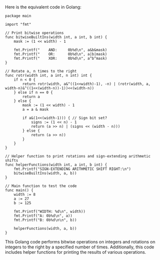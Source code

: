 Here is the equivalent code in Golang:

```Golang
package main

import "fmt"

// Print bitwise operations
func bitwiseBuiltIns(width int, a int, b int) {
    mask := (1 << width) - 1

    fmt.Printf("    AND:     0b%d\n", a&b&mask)
    fmt.Printf("    OR:      0b%d\n", a|b|mask)
    fmt.Printf("    XOR:     0b%d\n", a^b^mask)
}

// Rotate a, n times to the right
func rotr(width int, a int, n int) int {
    if n < 0 {
        return rotr(width, a&^((1<<width)-1), -n) | (rotr(width, a, width-n)&^((1<<(width-n))-1))<<(width-n))
    } else if n == 0 {
        return a
    } else {
        mask := (1 << width) - 1
        a = a & mask

        if a&(1<<(width-1))) { // Sign bit set?
            signs := (1 << n) - 1
            return (a >> n) | (signs << (width - n)))
        } else {
            return (a >> n))
        }
    }
}

// Helper function to print rotations and sign-extending arithmetic shifts
func helperFunctions(width int, a int, b int) {
    fmt.Printf("SIGN-EXTENDING ARITHMETIC SHIFT RIGHT:\n")
    bitwiseBuiltIns(width, a, b))
}

// Main function to test the code
func main() {
    width := 8
    a := 27
    b := 125

    fmt.Printf("WIDTH: %d\n", width))
    fmt.Printf("A: 0b%d\n", a))
    fmt.Printf("B: 0b%d\n\n", b))

    helperFunctions(width, a, b))
}
```

This Golang code performs bitwise operations on integers and rotations on integers to the right by a specified number of times. Additionally, this code includes helper functions for printing the results of various operations.
